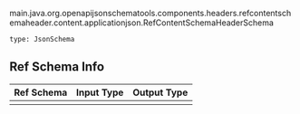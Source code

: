 main.java.org.openapijsonschematools.components.headers.refcontentschemaheader.content.applicationjson.RefContentSchemaHeaderSchema
```
type: JsonSchema
```

## Ref Schema Info
Ref Schema | Input Type | Output Type
---------- | ---------- | -----------
 |  | 
